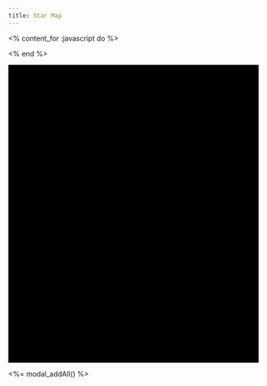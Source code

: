 ```yaml
---
title: Star Map
---
```

<% content_for :javascript do %>
<script src="<%= relative_path_to(@items['/js/sigma.js']) %>"></script>
<script src="<%= relative_path_to(@items['/js/graphology.umd.js']) %>"></script>
<script>
    // Create a graphology graph
    const graph = new graphology.Graph();

    var ssys = [<%= out = ""
    @items.find_all('/ssys/*.md').each do |s|
        out += "{ name:\"#{s[:name]}\", x:#{s[:x]}, y:#{s[:y]} },\n"
    end
    out %>];
    var n = ssys.length;
    for (var i=0; i<n; i++) {
        var s = ssys[i];
        graph.addNode( s.name, { label: s.name, x: s.x, y: s.y, size: 5, color: "white", borderColor: "white" } );
    }
    var jumps = [<%= out = ""
    @items.find_all('/ssys/*.md').each do |s|
        s[:jumps].each do |j|
            if s[:name] < j[:target]
                out += "{ a:\"#{s[:name]}\", b:\"#{j[:target]}\", h:#{j[:hidden]} },\n"
            end
        end
    end
    out %>];
    var nj = jumps.length;
    for (var i=0; i<nj; i++) {
        var j = jumps[i];
        graph.addEdge( j.a, j.b, { size: 2, color: (j.h) ? 'red' :'blue' } );
    }

    // Instantiate sigma.js and render the graph
    const sigmaInstance = new Sigma( graph, document.getElementById("starmap"), {
        labelColor: { color: "white" },
        //doubleClickEnabled: false,
        //defaultNodeType: "bordered",
        //nodeProgramClasses: {
        //    bordered: NodeBorderProgram,
        //},
    } );
    sigmaInstance.on('doubleClickNode', function(event) {
        const ssysModal = new bootstrap.Modal('div.modal[data-Name="'+event.node+'"]');
        ssysModal.show();
        event.preventSigmaDefault();
    });
</script>
<% end %>

<div id="starmap" style="width: 100%; height: 600px; background: black"></div>

<%= modal_addAll() %>
